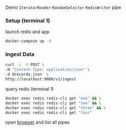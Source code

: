 Demo `IteratorReader` `RandomSelector` `RedisWriter` pipe
### Setup (terminal 1)
launch redis and app
```sh
docker-compose up -d
```
### Ingest Data
```sh
curl -i -X POST \
-H "Content-Type: application/json" \
-d @records.json  \
http://localhost:9000/v1/ingest
```
query redis (terminal 1)
```sh
docker exec redis redis-cli get "one" && \
docker exec redis redis-cli get "two" && \
docker exec redis redis-cli get "three" && \
docker exec redis redis-cli get "four"
```
open [browser](http://localhost:8000/v1/pipe) and list all pipes